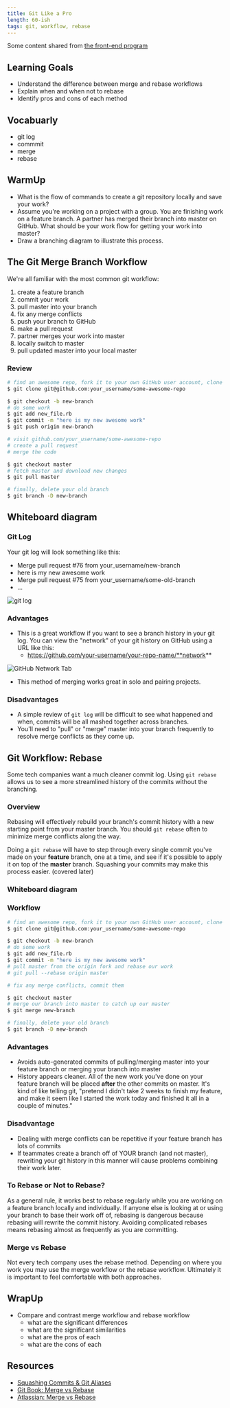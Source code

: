 ```yaml
---
title: Git Like a Pro
length: 60-ish
tags: git, workflow, rebase
---
```


Some content shared from [the front-end program](https://github.com/turingschool/front-end-curriculum/blob/6b5b565c409c769e297fac720cc6aca92ee9f2d3/lessons/module-3/merge-vs-rebase.md)


## Learning Goals

* Understand the difference between merge and rebase workflows
* Explain when and when not to rebase
* Identify pros and cons of each method

## Vocabuarly 
* git log
* commmit
* merge
* rebase

## WarmUp 
* What is the flow of commands to create a git repository locally and save your work?
* Assume you're working on a project with a group. You are finishing work on a feature branch. A partner has merged their branch into master on GitHub. What should be your work flow for getting your work into master?
* Draw a branching diagram to illustrate this process.

## The Git Merge Branch Workflow

We're all familiar with the most common git workflow: 

1. create a feature branch  
2. commit your work  
3. pull master into your branch
4. fix any merge conflicts
5. push your branch to GitHub
6. make a pull request 
7. partner merges your work into master
8. locally switch to master
9. pull updated master into your local master  

### Review

```bash
# find an awesome repo, fork it to your own GitHub user account, clone that repo:
$ git clone git@github.com:your_username/some-awesome-repo

$ git checkout -b new-branch
# do some work
$ git add new_file.rb
$ git commit -m "here is my new awesome work"
$ git push origin new-branch

# visit github.com/your_username/some-awesome-repo
# create a pull request
# merge the code

$ git checkout master
# fetch master and download new changes
$ git pull master

# finally, delete your old branch
$ git branch -D new-branch
```

## Whiteboard diagram

### Git Log

Your git log will look something like this:

- Merge pull request #76 from your_username/new-branch
- here is my new awesome work
- Merge pull request #75 from your_username/some-old-branch
- ...

![git log](https://drive.google.com/file/d/1RXgp-coPMerYcKrRRUe8zdECHi3ursvg/view?usp=sharing)

### Advantages

- This is a great workflow if you want to see a branch history in your git log. You can view the "network" of your
git history on GitHub using a URL like this:
  - https://github.com/your-username/your-repo-name/**network**
 
![GitHub Network Tab](https://drive.google.com/file/d/1wrPI5uhFfrnlUkDdIAmL1veqLP7n4jre/view?usp=sharing)

- This method of merging works great in solo and pairing projects.

### Disadvantages

- A simple review of `git log` will be difficult to see what happened and when, commits will be all mashed together
across branches.
- You'll need to "pull" or "merge" master into your branch frequently to resolve merge conflicts as they come up.


## Git Workflow: Rebase

Some tech companies want a much cleaner commit log. Using `git rebase` allows us to see a more streamlined
history of the commits without the branching.

### Overview

Rebasing will effectively rebuild your branch's commit history with a new starting point from your master branch. You
should `git rebase` often to minimize merge conflicts along the way.

Doing a `git rebase` will have to step through every single commit you've made on your **feature** branch, one at a
time, and see if it's possible to apply it on top of the **master** branch. Squashing your commits may make this
process easier. (covered later)

### Whiteboard diagram

### Workflow

```bash
# find an awesome repo, fork it to your own GitHub user account, clone that repo:
$ git clone git@github.com:your_username/some-awesome-repo

$ git checkout -b new-branch
# do some work
$ git add new_file.rb
$ git commit -m "here is my new awesome work"
# pull master from the origin fork and rebase our work
# git pull --rebase origin master

# fix any merge conflicts, commit them

$ git checkout master
# merge our branch into master to catch up our master
$ git merge new-branch

# finally, delete your old branch
$ git branch -D new-branch
```

### Advantages

- Avoids auto-generated commits of pulling/merging master into your feature branch or merging your branch into master
- History appears cleaner. All of the new work you've done on your feature branch will be placed **after** the other
  commits on master. It's kind of like telling git, "pretend I didn't take 2 weeks to finish my feature, and make it
  seem like I started the work today and finished it all in a couple of minutes."

### Disadvantage

- Dealing with merge conflicts can be repetitive if your feature branch has lots of commits
- If teammates create a branch off of YOUR branch (and not master), rewriting your git history in this manner will
  cause problems combining their work later.

### To Rebase or Not to Rebase?

As a general rule, it works best to rebase regularly while you are working on a feature branch locally and
individually. If anyone else is looking at or using your branch to base their work off of, rebasing is dangerous
because rebasing will rewrite the commit history. Avoiding complicated rebases means rebasing almost as frequently
as you are committing.


### Merge vs Rebase

Not every tech company uses the rebase method. Depending on where you work you may use the merge workflow or the rebase workflow. Ultimately it is important to feel comfortable with both approaches.

## WrapUp
* Compare and contrast merge workflow and rebase workflow
  * what are the significant differences
  * what are the significant similarities
  * what are the pros of each
  * what are the cons of each 



## Resources

* [Squashing Commits & Git Aliases](./git_like_a_pro)
* [Git Book: Merge vs Rebase](https://git-scm.com/book/en/v2/Git-Branching-Rebasing)
* [Atlassian: Merge vs Rebase](https://www.atlassian.com/git/tutorials/merging-vs-rebasing)
